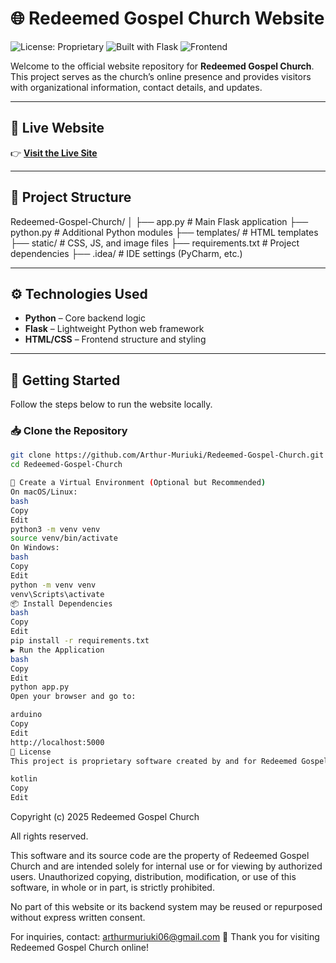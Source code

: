 # 🌐 Redeemed Gospel Church Website

![License: Proprietary](https://img.shields.io/badge/license-proprietary-red)
![Built with Flask](https://img.shields.io/badge/Flask-Python%20Web%20Framework-blue)
![Frontend](https://img.shields.io/badge/Frontend-HTML%2FCSS-green)

Welcome to the official website repository for **Redeemed Gospel Church**.  
This project serves as the church’s online presence and provides visitors with organizational information, contact details, and updates.

---

## 🔗 Live Website

👉 **[Visit the Live Site](https://redeemed-gospel-church-subukia-sbu6.onrender.com/contact)**

---

## 📁 Project Structure

Redeemed-Gospel-Church/
│
├── app.py # Main Flask application
├── python.py # Additional Python modules
├── templates/ # HTML templates
├── static/ # CSS, JS, and image files
├── requirements.txt # Project dependencies
├── .idea/ # IDE settings (PyCharm, etc.)




---

## ⚙️ Technologies Used

- **Python** – Core backend logic
- **Flask** – Lightweight Python web framework
- **HTML/CSS** – Frontend structure and styling

---

## 🚀 Getting Started

Follow the steps below to run the website locally.

### 📥 Clone the Repository

```bash
git clone https://github.com/Arthur-Muriuki/Redeemed-Gospel-Church.git
cd Redeemed-Gospel-Church

🧪 Create a Virtual Environment (Optional but Recommended)
On macOS/Linux:
bash
Copy
Edit
python3 -m venv venv
source venv/bin/activate
On Windows:
bash
Copy
Edit
python -m venv venv
venv\Scripts\activate
📦 Install Dependencies
bash
Copy
Edit
pip install -r requirements.txt
▶️ Run the Application
bash
Copy
Edit
python app.py
Open your browser and go to:

arduino
Copy
Edit
http://localhost:5000
📄 License
This project is proprietary software created by and for Redeemed Gospel Church.

kotlin
Copy
Edit
```
Copyright (c) 2025 Redeemed Gospel Church

All rights reserved.

This software and its source code are the property of Redeemed Gospel Church and are intended solely for internal use or for viewing by authorized users. Unauthorized copying, distribution, modification, or use of this software, in whole or in part, is strictly prohibited.

No part of this website or its backend system may be reused or repurposed without express written consent.

For inquiries, contact: arthurmuriuki06@gmail.com
🙏 Thank you for visiting Redeemed Gospel Church online!
